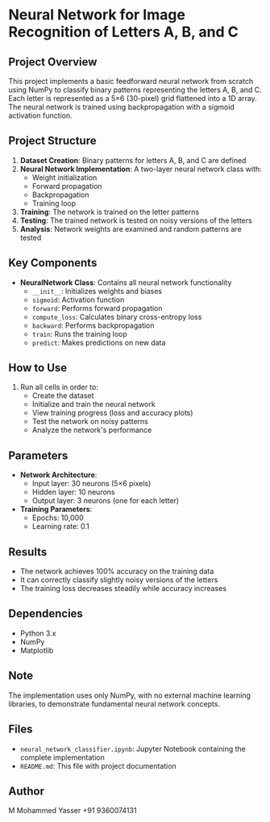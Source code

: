 # Neural Network for Image Recognition of Letters A, B, and C

## Project Overview
This project implements a basic feedforward neural network from scratch using NumPy to classify binary patterns representing the letters A, B, and C. Each letter is represented as a 5×6 (30-pixel) grid flattened into a 1D array. The neural network is trained using backpropagation with a sigmoid activation function.

## Project Structure
1. **Dataset Creation**: Binary patterns for letters A, B, and C are defined
2. **Neural Network Implementation**: A two-layer neural network class with:
   - Weight initialization
   - Forward propagation
   - Backpropagation
   - Training loop
3. **Training**: The network is trained on the letter patterns
4. **Testing**: The trained network is tested on noisy versions of the letters
5. **Analysis**: Network weights are examined and random patterns are tested

## Key Components
- **NeuralNetwork Class**: Contains all neural network functionality
  - `__init__`: Initializes weights and biases
  - `sigmoid`: Activation function
  - `forward`: Performs forward propagation
  - `compute_loss`: Calculates binary cross-entropy loss
  - `backward`: Performs backpropagation
  - `train`: Runs the training loop
  - `predict`: Makes predictions on new data

## How to Use
1. Run all cells in order to:
   - Create the dataset
   - Initialize and train the neural network
   - View training progress (loss and accuracy plots)
   - Test the network on noisy patterns
   - Analyze the network's performance

## Parameters
- **Network Architecture**:
  - Input layer: 30 neurons (5×6 pixels)
  - Hidden layer: 10 neurons
  - Output layer: 3 neurons (one for each letter)
- **Training Parameters**:
  - Epochs: 10,000
  - Learning rate: 0.1

## Results
- The network achieves 100% accuracy on the training data
- It can correctly classify slightly noisy versions of the letters
- The training loss decreases steadily while accuracy increases

## Dependencies
- Python 3.x
- NumPy
- Matplotlib

## Note
The implementation uses only NumPy, with no external machine learning libraries, to demonstrate fundamental neural network concepts.

## Files
- `neural_network_classifier.ipynb`: Jupyter Notebook containing the complete implementation
- `README.md`: This file with project documentation

## Author
M Mohammed Yasser
+91 9360074131 
